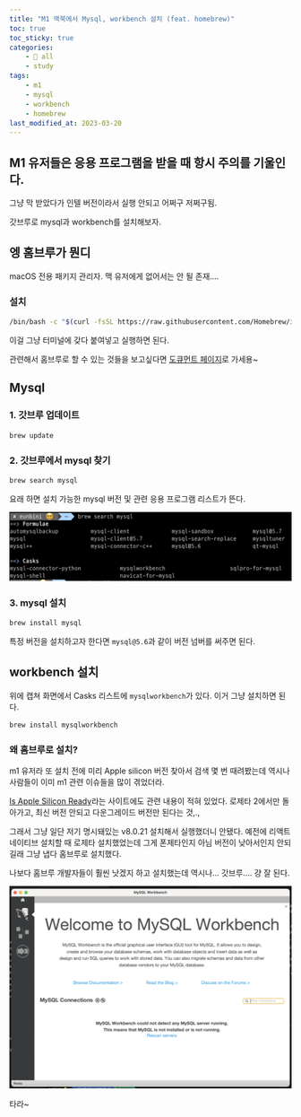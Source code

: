 ```yaml
---
title: "M1 맥북에서 Mysql, workbench 설치 (feat. homebrew)"
toc: true
toc_sticky: true
categories:
    - 📂 all
    - study
tags:
    - m1
    - mysql
    - workbench
    - homebrew
last_modified_at: 2023-03-20
---
```


## M1 유저들은 응용 프로그램을 받을 때 항시 주의를 기울인다.

그냥 막 받았다가 인텔 버전이라서 실행 안되고 어쩌구 저쩌구됨.

갓브루로 mysql과 workbench를 설치해보자.

## 엥 홈브루가 뭔디

macOS 전용 패키지 관리자. 맥 유저에게 없어서는 안 될 존재....

### 설치

```zsh
/bin/bash -c "$(curl -fsSL https://raw.githubusercontent.com/Homebrew/install/HEAD/install.sh)"
```

이걸 그냥 터미널에 갖다 붙여넣고 실행하면 된다.

관련해서 홈브루로 할 수 있는 것들을 보고싶다면 [도큐먼트 페이지](https://brew.sh/index_ko)로 가세용~

## Mysql

### 1. 갓브루 업데이트

```zsh
brew update
```

### 2. 갓브루에서 mysql 찾기

```zsh
brew search mysql
```

요래 하면 설치 가능한 mysql 버전 및 관련 응용 프로그램 리스트가 뜬다.

![](/assets/images/all/brew-1.png)

### 3. mysql 설치

```zsh
brew install mysql
```

특정 버전을 설치하고자 한다면 `mysql@5.6`과 같이 버전 넘버를 써주면 된다.

## workbench 설치

위에 캡쳐 화면에서 Casks 리스트에 `mysqlworkbench`가 있다. 이거 그냥 설치하면 된다.

```zsh
brew install mysqlworkbench
```

### 왜 홈브루로 설치?

m1 유저라 또 설치 전에 미리 Apple silicon 버전 찾아서 검색 몇 번 때려봤는데 역시나 사람들이 이미 m1 관련 이슈들을 많이 겪었더라.

[Is Apple Silicon Ready](https://isapplesiliconready.com/kr/app/MySQL%20Workbench)라는 사이트에도 관련 내용이 적혀 있었다. 로제타 2에서만 돌아가고, 최신 버전 안되고 다운그레이드 버전만 된다는 것,.,

그래서 그냥 일단 저기 명시돼있는 v8.0.21 설치해서 실행했더니 안됐다. 예전에 리액트 네이티브 설치할 때 로제타 설치했었는데 그게 폰제타인지 아님 버전이 낮아서인지 안되길래 그냥 냅다 홈브루로 설치했다.

나보다 홈브루 개발자들이 훨씬 낫겠지 하고 설치했는데 역시나... 갓브루.... 걍 잘 된다.

![](/assets/images/all/workbench.png)

타라~